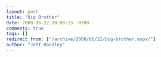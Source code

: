 ```yaml
---
layout: post
title: "Big Brother"
date: 2008-06-22 10:08:13 -0700
comments: true
tags: []
redirect_from: ["/archive/2008/06/22/big-brother.aspx/"]
author: "Jeff Handley"
---
```


